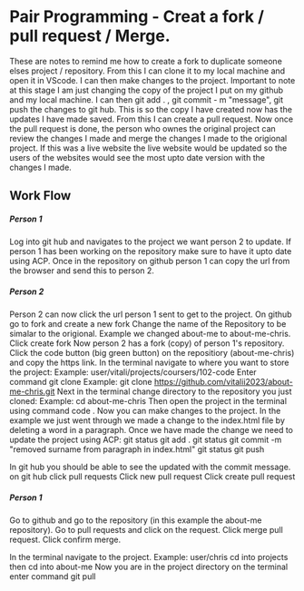 # Pair Programming - Creat a fork / pull request / Merge.

These are notes to remind me how to create a fork to duplicate someone elses project / repository. 
From this I can clone it to my local machine and open it in VScode.
I can then make changes to the project. Important to note at this stage I am just changing the copy of the project I put on my github and my local machine.
I can then git add . , git commit - m "message", git push the changes to git hub. 
This is so the copy I have created now has the updates I have made saved.
From this I can create a pull request. 
Now once the pull request is done, the person who ownes the original project can review the changes I made and merge the changes I made to the origional project.
If this was a live website the live website would be updated so the users of the websites would see the most upto date version with the changes I made.


## Work Flow

##### Person 1
Log into git hub and navigates to the project we want person 2 to update.
If person 1 has been working on the repository make sure to have it upto date using ACP.
Once in the repository on github person 1 can copy the url from the browser and send this to person 2.

##### Person 2
Person 2 can now click the url person 1 sent to get to the project.
On github go to fork and create a new fork
Change the name of the Repository to be simalar to the origional. Example we changed about-me to about-me-chris.
Click create fork
Now person 2 has a fork (copy) of person 1's repository.
Click the code button (big green button) on the repositiory (about-me-chris) and copy the https link.
In the terminal navigate to where you want to store the project:
Example: user/vitali/projects/coursers/102-code
Enter command git clone <and paste the link you copied> Example: git clone https://github.com/vitalii2023/about-me-chris.git
Next in the terminal change directory to the repository you just cloned:
Example: cd about-me-chris
Then open the project in the terminal using command code .
Now you can make changes to the project. In the example we just went through we made a change to the index.html file by deleting a word in a paragraph.
Once we have made the change we need to update the project using ACP:
git status
git add .
git status
git commit -m "removed surname from paragraph in index.html"
git status
git push

In git hub you should be able to see the updated with the commit message.
on git hub click pull requests
Click new pull request
Click create pull request

##### Person 1
Go to github and go to the repository (in this example the about-me repository).
Go to pull requests and click on the request.
Click merge pull request.
Click confirm merge.

In the terminal navigate to the project. Example: user/chris cd into projects then cd into about-me
Now you are in the project directory on the terminal enter command git pull













